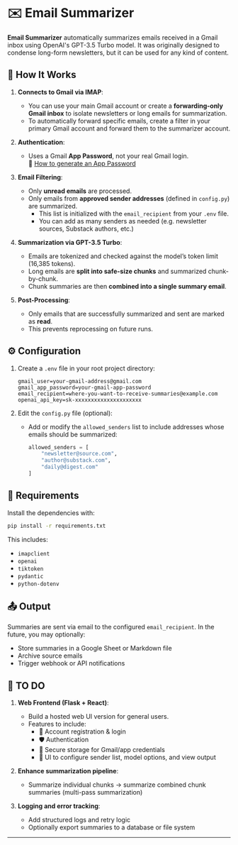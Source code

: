 # ✉️ Email Summarizer

**Email Summarizer** automatically summarizes emails received in a Gmail inbox using OpenAI's GPT-3.5 Turbo model. It was originally designed to condense long-form newsletters, but it can be used for any kind of content.

## 🚀 How It Works

1. **Connects to Gmail via IMAP**:
   - You can use your main Gmail account or create a **forwarding-only Gmail inbox** to isolate newsletters or long emails for summarization.
   - To automatically forward specific emails, create a filter in your primary Gmail account and forward them to the summarizer account.

2. **Authentication**:
   - Uses a Gmail **App Password**, not your real Gmail login.  
     📎 [How to generate an App Password](https://support.google.com/accounts/answer/185833?hl=en)

3. **Email Filtering**:
   - Only **unread emails** are processed.
   - Only emails from **approved sender addresses** (defined in `config.py`) are summarized.
     - This list is initialized with the `email_recipient` from your `.env` file.
     - You can add as many senders as needed (e.g. newsletter sources, Substack authors, etc.)

4. **Summarization via GPT-3.5 Turbo**:
   - Emails are tokenized and checked against the model’s token limit (16,385 tokens).
   - Long emails are **split into safe-size chunks** and summarized chunk-by-chunk.
   - Chunk summaries are then **combined into a single summary email**.

5. **Post-Processing**:
   - Only emails that are successfully summarized and sent are marked as **read**.
   - This prevents reprocessing on future runs.

## ⚙️ Configuration

1. Create a `.env` file in your root project directory:

    ```env
    gmail_user=your-gmail-address@gmail.com
    gmail_app_password=your-gmail-app-password
    email_recipient=where-you-want-to-receive-summaries@example.com
    openai_api_key=sk-xxxxxxxxxxxxxxxxxxxxx
    ```

2. Edit the `config.py` file (optional):
   - Add or modify the `allowed_senders` list to include addresses whose emails should be summarized:

     ```python
     allowed_senders = [
         "newsletter@source.com",
         "author@substack.com",
         "daily@digest.com"
     ]
     ```

## 🧪 Requirements

Install the dependencies with:

```bash
pip install -r requirements.txt
```

This includes:
- `imapclient`
- `openai`
- `tiktoken`
- `pydantic`
- `python-dotenv`

## 📤 Output

Summaries are sent via email to the configured `email_recipient`. In the future, you may optionally:

- Store summaries in a Google Sheet or Markdown file
- Archive source emails
- Trigger webhook or API notifications

## 📝 TO DO

1. **Web Frontend (Flask + React)**:
   - Build a hosted web UI version for general users.
   - Features to include:
     - 🔐 Account registration & login
     - 🛡️ Authentication
     - 🔐 Secure storage for Gmail/app credentials
     - 🧩 UI to configure sender list, model options, and view output

2. **Enhance summarization pipeline**:
   - Summarize individual chunks → summarize combined chunk summaries (multi-pass summarization)

3. **Logging and error tracking**:
   - Add structured logs and retry logic
   - Optionally export summaries to a database or file system

---
